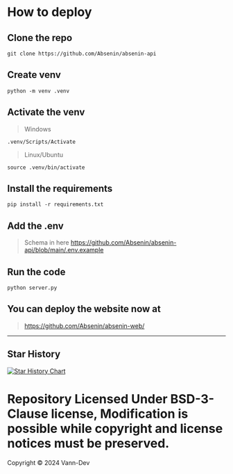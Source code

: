 # How to deploy

## Clone the repo
```
git clone https://github.com/Absenin/absenin-api
```

## Create venv
```
python -m venv .venv
```

## Activate the venv
> Windows
```
.venv/Scripts/Activate
```
> Linux/Ubuntu
```
source .venv/bin/activate
```

## Install the requirements
```
pip install -r requirements.txt
```

## Add the .env
> Schema in here https://github.com/Absenin/absenin-api/blob/main/.env.example

## Run the code
```
python server.py
```

## You can deploy the website now at
> https://github.com/Absenin/absenin-web/

___
## Star History

[![Star History Chart](https://api.star-history.com/svg?repos=Absenin/absenin-api&type=Date)](https://star-history.com/#Absenin/absenin-api&Date)

# Repository Licensed Under BSD-3-Clause license, Modification is possible while copyright and license notices must be preserved.

Copyright © 2024 Vann-Dev
